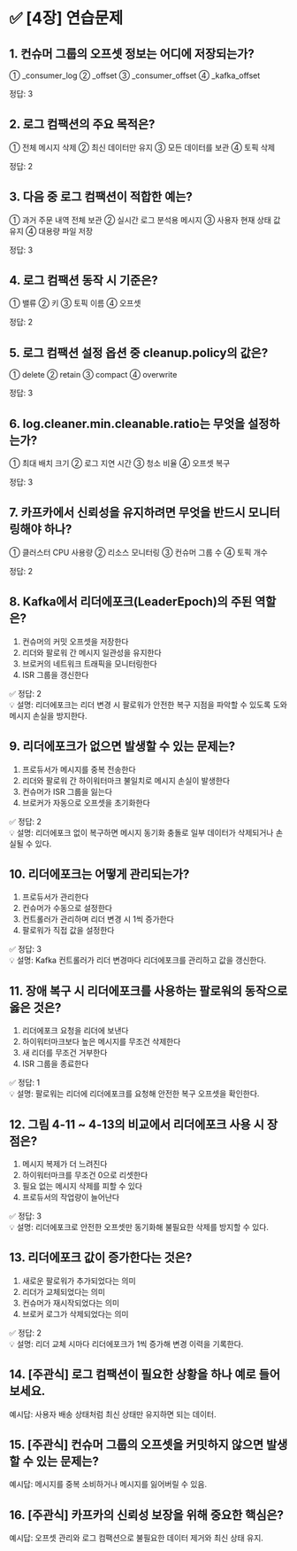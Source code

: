 # ✅ [4장] 연습문제

## 1. 컨슈머 그룹의 오프셋 정보는 어디에 저장되는가?
① _consumer_log ② _offset ③ _consumer_offset ④ _kafka_offset

정답: 3

## 2. 로그 컴팩션의 주요 목적은?
① 전체 메시지 삭제 ② 최신 데이터만 유지 ③ 모든 데이터를 보관 ④ 토픽 삭제

정답: 2

## 3. 다음 중 로그 컴팩션이 적합한 예는?
① 과거 주문 내역 전체 보관
② 실시간 로그 분석용 메시지
③ 사용자 현재 상태 값 유지
④ 대용량 파일 저장

정답: 3

## 4. 로그 컴팩션 동작 시 기준은?
① 밸류 ② 키 ③ 토픽 이름 ④ 오프셋

정답: 2

## 5. 로그 컴팩션 설정 옵션 중 cleanup.policy의 값은?
① delete ② retain ③ compact ④ overwrite

정답: 3

## 6. log.cleaner.min.cleanable.ratio는 무엇을 설정하는가?
① 최대 배치 크기 ② 로그 지연 시간 ③ 청소 비율 ④ 오프셋 복구

정답: 3

## 7. 카프카에서 신뢰성을 유지하려면 무엇을 반드시 모니터링해야 하나?
① 클러스터 CPU 사용량 ② 리소스 모니터링 ③ 컨슈머 그룹 수 ④ 토픽 개수

정답: 2

## 8. Kafka에서 리더에포크(LeaderEpoch)의 주된 역할은?
1. 컨슈머의 커밋 오프셋을 저장한다
2. 리더와 팔로워 간 메시지 일관성을 유지한다
3. 브로커의 네트워크 트래픽을 모니터링한다
4. ISR 그룹을 갱신한다

✅ 정답: 2 <br/>
💡 설명: 리더에포크는 리더 변경 시 팔로워가 안전한 복구 지점을 파악할 수 있도록 도와 메시지 손실을 방지한다.

## 9. 리더에포크가 없으면 발생할 수 있는 문제는?
1. 프로듀서가 메시지를 중복 전송한다
2. 리더와 팔로워 간 하이워터마크 불일치로 메시지 손실이 발생한다
3. 컨슈머가 ISR 그룹을 잃는다
4. 브로커가 자동으로 오프셋을 초기화한다

✅ 정답: 2 <br/>
💡 설명: 리더에포크 없이 복구하면 메시지 동기화 충돌로 일부 데이터가 삭제되거나 손실될 수 있다.

## 10. 리더에포크는 어떻게 관리되는가?
1. 프로듀서가 관리한다
2. 컨슈머가 수동으로 설정한다
3. 컨트롤러가 관리하며 리더 변경 시 1씩 증가한다
4. 팔로워가 직접 값을 설정한다

✅ 정답: 3 <br/>
💡 설명: Kafka 컨트롤러가 리더 변경마다 리더에포크를 관리하고 값을 갱신한다.

## 11. 장애 복구 시 리더에포크를 사용하는 팔로워의 동작으로 옳은 것은?
1. 리더에포크 요청을 리더에 보낸다
2. 하이워터마크보다 높은 메시지를 무조건 삭제한다
3. 새 리더를 무조건 거부한다
4. ISR 그룹을 종료한다

✅ 정답: 1 <br/>
💡 설명: 팔로워는 리더에 리더에포크를 요청해 안전한 복구 오프셋을 확인한다.

## 12. 그림 4-11 ~ 4-13의 비교에서 리더에포크 사용 시 장점은?
1. 메시지 복제가 더 느려진다
2. 하이워터마크를 무조건 0으로 리셋한다
3. 필요 없는 메시지 삭제를 피할 수 있다
4. 프로듀서의 작업량이 늘어난다

✅ 정답: 3 <br/>
💡 설명: 리더에포크로 안전한 오프셋만 동기화해 불필요한 삭제를 방지할 수 있다.

## 13. 리더에포크 값이 증가한다는 것은?
1. 새로운 팔로워가 추가되었다는 의미
2. 리더가 교체되었다는 의미
3. 컨슈머가 재시작되었다는 의미
4. 브로커 로그가 삭제되었다는 의미

✅ 정답: 2 <br/>
💡 설명: 리더 교체 시마다 리더에포크가 1씩 증가해 변경 이력을 기록한다.

## 14. [주관식] 로그 컴팩션이 필요한 상황을 하나 예로 들어보세요.
예시답: 사용자 배송 상태처럼 최신 상태만 유지하면 되는 데이터.

## 15. [주관식] 컨슈머 그룹의 오프셋을 커밋하지 않으면 발생할 수 있는 문제는?
예시답: 메시지를 중복 소비하거나 메시지를 잃어버릴 수 있음.

## 16. [주관식] 카프카의 신뢰성 보장을 위해 중요한 핵심은?
예시답: 오프셋 관리와 로그 컴팩션으로 불필요한 데이터 제거와 최신 상태 유지.
